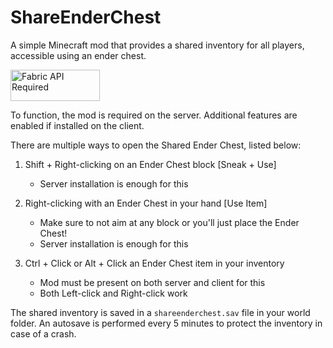 # ShareEnderChest

A simple Minecraft mod that provides a shared inventory for all players, accessible using an ender chest.

<a href="https://modrinth.com/mod/fabric-api">
    <img alt="Fabric API Required" src="https://i.imgur.com/Ol1Tcf8.png" width="143" height="50">
</a>

To function, the mod is required on the server. Additional features are enabled if installed on the client.

There are multiple ways to open the Shared Ender Chest, listed below:

1. Shift + Right-clicking on an Ender Chest block [Sneak + Use]
    - Server installation is enough for this

2. Right-clicking with an Ender Chest in your hand [Use Item]
    - Make sure to not aim at any block or you'll just place the Ender Chest!
    - Server installation is enough for this

3. Ctrl + Click or Alt + Click an Ender Chest item in your inventory
    - Mod must be present on both server and client for this
    - Both Left-click and Right-click work

The shared inventory is saved in a `shareenderchest.sav` file in your world folder. An autosave is performed every 5 minutes to protect the inventory in case of a crash.
